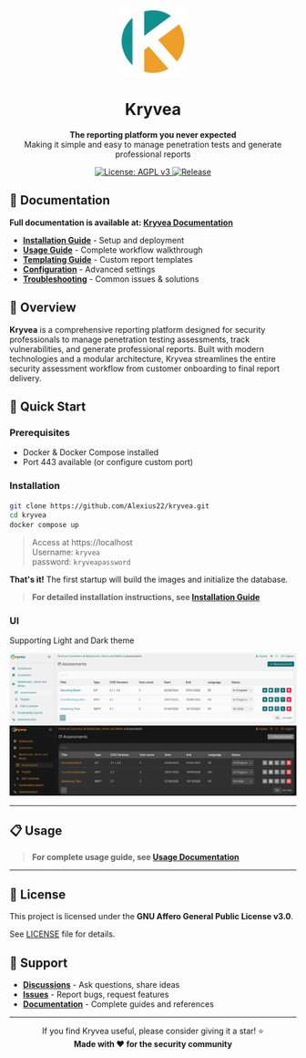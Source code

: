 <p align="center">
  <a href="https://github.com/Alexius22/kryvea">
    <picture>
      <img width="120" src="web/src/assets/logo_stroke.svg" alt="Kryvea Logo" />
    </picture>
  </a>
</p>

<h1 align="center">Kryvea</h1>

<p align="center">
  <b>The reporting platform you never expected</b>
  <br />
  Making it simple and easy to manage penetration tests and generate professional reports
</p>

<p align="center">
  <a href="https://github.com/Alexius22/kryvea/blob/main/LICENSE">
    <img src="https://img.shields.io/badge/License-AGPLv3-blue.svg" alt="License: AGPL v3">
  </a>
  <a href="https://github.com/Alexius22/kryvea/releases">
    <img src="https://img.shields.io/github/v/release/Alexius22/kryvea?include_prereleases" alt="Release">
  </a>
</p>

## 📖 Documentation

**Full documentation is available at: [Kryvea Documentation](docs/)**

- **[Installation Guide](docs/installation.md)** - Setup and deployment
- **[Usage Guide](docs/usage.md)** - Complete workflow walkthrough
- **[Templating Guide](docs/templating.md)** - Custom report templates
- **[Configuration](docs/configuration.md)** - Advanced settings
- **[Troubleshooting](docs/troubleshooting.md)** - Common issues & solutions

## 🌟 Overview

**Kryvea** is a comprehensive reporting platform designed for security professionals to manage penetration testing assessments, track vulnerabilities, and generate professional reports. Built with modern technologies and a modular architecture, Kryvea streamlines the entire security assessment workflow from customer onboarding to final report delivery.

## 🚀 Quick Start

### Prerequisites

- Docker & Docker Compose installed
- Port 443 available (or configure custom port)

### Installation

```bash
git clone https://github.com/Alexius22/kryvea.git
cd kryvea
docker compose up
```

> Access at https://localhost  
> Username: `kryvea`  
> password: `kryveapassword`

**That's it!** The first startup will build the images and initialize the database.

> **For detailed installation instructions, see [Installation Guide](docs/INSTALLATION.md)**

### UI

Supporting Light and Dark theme

<p align="center">
    <picture>
      <img width="900px" src="docs/public/images/light_mode.png" alt="Light mode" />
      <img width="900px" src="docs/public/images/dark_mode.png" alt="Dark mode" />
    </picture>
</p>

---

## 📋 Usage

> **For complete usage guide, see [Usage Documentation](docs/USAGE.md)**

---

## 📝 License

This project is licensed under the **GNU Affero General Public License v3.0**.

See [LICENSE](LICENSE) file for details.

## 💬 Support

- **[Discussions](https://github.com/Alexius22/kryvea/discussions)** - Ask questions, share ideas
- **[Issues](https://github.com/Alexius22/kryvea/issues)** - Report bugs, request features
- **[Documentation](docs/)** - Complete guides and references

---

<p align="center">
  If you find Kryvea useful, please consider giving it a star! ⭐
  <br />
  <b>Made with ❤️ for the security community</b>
</p>
